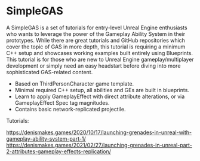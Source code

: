 # SimpleGAS

A SimpleGAS is a set of tutorials for entry-level Unreal Engine enthusiasts who wants to leverage the power of the Gameplay Ability System in their prototypes. While there are great tutorials and GitHub repositories which cover the topic of GAS in more depth, this tutorial is requiring a minimum C++ setup and showcases working examples built entirely using Blueprints. This tutorial is for those who are new to Unreal Engine gameplay/multiplayer development or simply need an easy headstart before diving into more sophisticated GAS-related content.

- Based on ThirdPersonCharacter game template.
- Minimal required C++ setup, all abilities and GEs are built in blueprints.
- Learn to apply GameplayEffect with direct attribute alterations, or via GameplayEffect Spec tag magnitudes.
- Contains basic network-replicated projectile.

Tutorials:

https://denismakes.games/2020/10/17/launching-grenades-in-unreal-with-gameplay-ability-system-part-1/
https://denismakes.games/2021/02/27/launching-grenades-in-unreal-part-2-attributes-gameplay-effects-replication/

